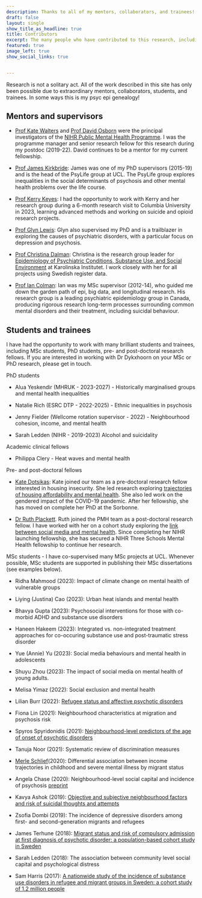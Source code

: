 ```yaml
---
description: Thanks to all of my mentors, collaborators, and trainees!
draft: false
layout: single
show_title_as_headline: true
title: Contributors
excerpt: The many people who have contributed to this research, including students, collaborators, and mentors [read more...]
featured: true
image_left: true
show_social_links: true


---
```


Research is not a solitary act. All of the work described in this site has only been possible due to extraordinary mentors, collaborators, students, and trainees. In some ways this is my psyc epi genealogy! 

## Mentors and supervisors
+ [Prof Kate Walters](https://iris.ucl.ac.uk/iris/browse/profile?upi=KWALT44) and [Prof David Osborn](https://www.ucl.ac.uk/psychiatry/people/david-osborn) were the principal investigators of the [NIHR Public Mental Health Programme](https://sphr.nihr.ac.uk/category/research/public-mental-health/). I was the programme manager and senior research fellow for this research during my postdoc (2019-22). David continues to be a mentor for my current fellowship. 

+ [Prof James Kirkbride](https://www.psylife.eu/): James was one of my PhD supervisors (2015-19) and is the head of the PsyLife group at UCL. The PsyLife group explores inequalities in the social determinants of psychosis and other mental health problems over the life course. 

+ [Prof Kerry Keyes](https://www.publichealth.columbia.edu/profile/katherine-m-keyes-phd): I had the opportunity to work with Kerry and her research group during a 6-month research visit to Columbia University in 2023, learning advanced methods and working on suicide and opioid research projects. 

+ [Prof Glyn Lewis](https://www.ucl.ac.uk/brain-sciences/people/professor-glyn-lewis): Glyn also supervised my PhD and is a trailblazer in exploring the causes of psychiatric disorders, with a particular focus on depression and psychosis. 

+ [Prof Christina Dalman](https://staff.ki.se/people/christina-dalman): Christina is the research group leader for [Epidemiology of Psychiatric Conditions, Substance Use, and Social Environment](https://ki.se/en/gph/epidemiology-of-psychiatric-conditions-substance-use-and-social-environment-epicss-0?pk_vid=f8a2915634b84b3d16980493427df1a9) at Karolinska Institutet. I work closely with her for all projects using Swedish register data. 

+ [Prof Ian Colman](http://www.psychepi.com/): Ian was my MSc supervisor (2012-14), who guided me down the garden path of epi, big data, and longitudinal research. His research group is a leading psychiatric epidemiology group in Canada, producing rigorous research long-term processes surrounding common mental disorders and their treatment, including suicidal behaviour.

## Students and trainees 
I have had the opportunity to work with many brilliant students and trainees, including MSc students, PhD students, pre- and post-doctoral research fellows. If you are interested in working with Dr Dykxhoorn on your MSc or PhD research, please get in touch. 


PhD students
+ Alua Yeskendir (MHRUK - 2023-2027) - Historically marginalised groups and mental health inequalities

+ Natalie Rich (ESRC DTP - 2022-2025) - Ethnic inequalities in psychosis

+ Jenny Fielder (Wellcome rotation supervisor - 2022) - Neighbourhood cohesion, income, and mental health

+ Sarah Ledden (NIHR - 2019-2023) Alcohol and suicidality


Academic clinical fellows
+ Philippa Clery - Heat waves and mental health 


Pre- and post-doctoral fellows
+ [Kate Dotsikas](https://sphr.nihr.ac.uk/trainee/kate-dotsikas/): Kate joined our team as a pre-doctoral research fellow interested in housing insecurity. She led research exploring [trajectories of housing affordability and mental health](https://link.springer.com/article/10.1007/s00127-022-02314-x). She also led work on the gendered impact of the COVID-19 pandemic. After her fellowship, she has moved on complete her PhD at the Sorbonne. 

+ [Dr Ruth Plackett](https://sphr.nihr.ac.uk/news-and-events/behind-the-research-ruth-plackett/). Ruth joined the PMH team as a post-doctoral research fellow. I have worked with her on a cohort study exploring the [link between social media and mental health](https://www.jmir.org/2023/1/e43213). Since completing her NIHR launching fellowship, she has secured a NIHR Three Schools Mental Health fellowship to continue her research. 

MSc students - I have co-supervised many MSc projects at UCL. Whenever possible, MSc students are supported in publishing their MSc dissertations (see examples below). 

+ Ridha Mahmood (2023): Impact of climate change on mental health of vulnerable groups

+ Liying (Justina) Cao (2023): Urban heat islands and mental health

+ Bhavya Gupta (2023): Psychosocial interventions for those with co-morbid ADHD and substance use disorders

+ Haneen Hakeem (2023): Integrated vs. non-integrated treatment approaches for co-occuring substance use and post-traumatic stress disorder 

+ Yue (Annie) Yu (2023): Social media behaviours and mental health in adolescents 

+ Shuyu Zhou (2023): The impact of social media on mental health of young adults. 

+ Melisa Yimaz (2022): Social exclusion and mental health 

+ Lilian Burr (2022): [Refugee status and affective psychotic disorders](https://authors.elsevier.com/c/1ibzhbXYiu-h5)

+ Fiona Lin (2021): Neighbourhood characteristics at migration and psychosis risk 

+ Spyros Spyridonidis (2021): [Neighbourhood-level predictors of the age of onset of psychotic disorders](https://academic.oup.com/schizbullopen/article/3/1/sgac045/6640228) 

+ Tanuja Noor (2021): Systematic review of discrimination measures

+ [Merle Schlief](https://iris.ucl.ac.uk/iris/browse/profile?upi=MMSCH77)(2020): Differential association between income trajectories in childhood and severe mental illness by migrant status

+ Angela Chase (2020): Neighbourhood-level social capital and incidence of psychosis [preprint](https://osf.io/preprints/psyarxiv/269rx/)

+ Kavya Ashok (2019): [Objective and subjective neighbourhood factors and risk of suicidal thoughts and attempts](https://pubmed.ncbi.nlm.nih.gov/34231453/)

+ Zsofia Dombi (2019): The incidence of depressive disorders among first- and second-generation migrants and refugees

+ James Terhune (2018): [Migrant status and risk of compulsory admission at first diagnosis of psychotic disorder: a population-based cohort study in Sweden](https://pubmed.ncbi.nlm.nih.gov/32578529/)

+ Sarah Ledden (2018): The association between community level social capital and psychological distress

+ Sam Harris (2017):  [A nationwide study of the incidence of substance use disorders in refugee and migrant groups in Sweden: a cohort study of 1.2 million people](https://pubmed.ncbi.nlm.nih.gov/31689291/)

